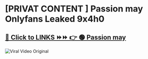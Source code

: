 
 # [PRIVAT CONTENT ] Passion may Onlyfans Leaked 9x4h0

## <h2><a href="https://clipsfans.com/Passion_may&ref=git">🔗 Click to LINKS ⏩⏩ 👉 🟢 Passion may </a></h2>

<a href="https://clipsfans.com/Passion_may&ref=git" rel="nofollow" data-target="animated-image.originalLink"><img src="https://i.ibb.co.com/xMMVF88/686577567.gif" alt="Viral Video Original" style="max-width: 100%; display: inline-block;" data-target="animated-image.originalImage"></a>

